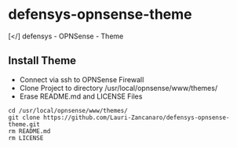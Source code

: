 # defensys-opnsense-theme
[&lt;/] defensys - OPNSense - Theme

## Install Theme

- Connect via ssh to OPNSense Firewall
- Clone Project to directory /usr/local/opnsense/www/themes/
- Erase README.md and LICENSE Files

```
cd /usr/local/opnsense/www/themes/
git clone https://github.com/Lauri-Zancanaro/defensys-opnsense-theme.git
rm README.md
rm LICENSE
```

